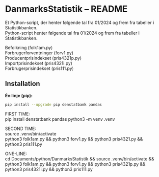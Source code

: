 # DanmarksStatistik – README

Et Python-script, der henter følgende tal fra 01/2024 og frem fra tabeller i Statistikbanken.  
Python-script henter følgende tal fra 01/2024 og frem fra tabeller i Statistikbanken. 

Befolkning (folk1am.py)  
Forbrugerforventninger (forv1.py)  
Producentprisindekset (pris4321p.py)  
Importprisindekset (pris4321i.py)  
Forbrugerprisindekset (pris111.py)  


## Installation

**Én linje (pip):**
```bash
pip install --upgrade pip denstatbank pandas 
```






FIRST TIME:  
pip install denstatbank pandas 
python3 -m venv .venv

SECOND TIME:  
source .venv/bin/activate  
python3 folk1am.py && python3 forv1.py && python3 pris4321.py && python3 pris111.py

ONE-LINE:  
cd Documents/python/DanmarksStatistik && source .venv/bin/activate && python3 folk1am.py && python3 forv1.py && python3 pris4321p.py && python3 pris4321i.py && python3 pris111.py  


